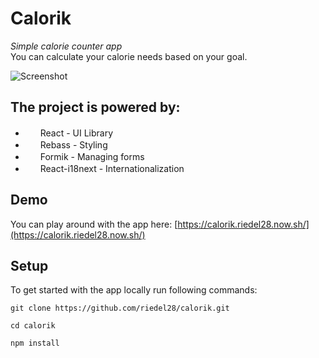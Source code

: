 # Calorik

_Simple calorie counter app_</br>
You can calculate your calorie needs based on your goal.

![Screenshot](https://abload.de/img/screenshot2021-02-04axtkke.png)

## The project is powered by:

- <img src="https://reactjs.org/logo-180x180.png" width="16" height="16">&nbsp;&nbsp;React - UI Library
- <img src="https://rebassjs.org/icon.png" width="16" height="16">&nbsp;&nbsp;Rebass - Styling
- <img src="https://formik.org/images/favicon.png" width="16" height="16">&nbsp;&nbsp;Formik - Managing forms
- <img src="https://gblobscdn.gitbook.com/spaces%2F-L9iS6WpW81N7RGRTQ-K%2Favatar.png" width="16" height="16">&nbsp;&nbsp;React-i18next - Internationalization

## Demo

You can play around with the app here: [https://calorik.riedel28.now.sh/](https://calorik.riedel28.now.sh/)

## Setup

To get started with the app locally run following commands:

```
git clone https://github.com/riedel28/calorik.git

cd calorik

npm install
```
